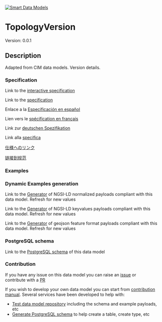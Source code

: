[![Smart Data Models](https://smartdatamodels.org/wp-content/uploads/2022/01/SmartDataModels_logo.png "Logo")](https://smartdatamodels.org)
# TopologyVersion
Version: 0.0.1

## Description 

Adapted from CIM data models. Version details.
### Specification

Link to the [interactive specification](https://swagger.lab.fiware.org/?url=https://smart-data-models.github.io/dataModel.EnergyCIM/TopologyVersion/swagger.yaml)

Link to the [specification](https://github.com/smart-data-models/dataModel.EnergyCIM/blob/master/TopologyVersion/doc/spec.md)

Enlace a la [Especificación en español](https://github.com/smart-data-models/dataModel.EnergyCIM/blob/master/TopologyVersion/doc/spec_ES.md)

Lien vers le [spécification en français](https://github.com/smart-data-models/dataModel.EnergyCIM/blob/master/TopologyVersion/doc/spec_FR.md)

Link zur [deutschen Spezifikation](https://github.com/smart-data-models/dataModel.EnergyCIM/blob/master/TopologyVersion/doc/spec_DE.md)

Link alla [specifica](https://github.com/smart-data-models/dataModel.EnergyCIM/blob/master/TopologyVersion/doc/spec_IT.md)

[仕様へのリンク](https://github.com/smart-data-models/dataModel.EnergyCIM/blob/master/TopologyVersion/doc/spec_JA.md)

[链接到规范](https://github.com/smart-data-models/dataModel.EnergyCIM/blob/master/TopologyVersion/doc/spec_ZH.md)
### Examples
### Dynamic Examples generation

Link to the [Generator](https://smartdatamodels.org/extra/ngsi-ld_generator.php?schemaUrl=https://raw.githubusercontent.com/smart-data-models/dataModel.EnergyCIM/master/TopologyVersion/schema.json&email=info@smartdatamodels.org) of NGSI-LD normalized payloads compliant with this data model. Refresh for new values

Link to the [Generator](https://smartdatamodels.org/extra/ngsi-ld_generator_keyvalues.php?schemaUrl=https://raw.githubusercontent.com/smart-data-models/dataModel.EnergyCIM/master/TopologyVersion/schema.json&email=info@smartdatamodels.org) of NGSI-LD keyvalues payloads compliant with this data model. Refresh for new values

Link to the [Generator](https://smartdatamodels.org/extra/geojson_features_generator.php?schemaUrl=https://raw.githubusercontent.com/smart-data-models/dataModel.EnergyCIM/master/TopologyVersion/schema.json&email=info@smartdatamodels.org) of geojson feature format payloads compliant with this data model. Refresh for new values
### PostgreSQL schema

Link to the [PostgreSQL schema](https://github.com/smart-data-models/dataModel.EnergyCIM/blob/master/TopologyVersion/schema.sql) of this data model
### Contribution

 If you have any issue on this data model you can raise an [issue](https://github.com/smart-data-models/dataModel.EnergyCIM/issues)  or contribute with a [PR](https://github.com/smart-data-models/dataModel.EnergyCIM/pulls)

 If you wish to develop your own data model you can start from [contribution manual](https://bit.ly/contribution_manual). Several services have been developed to help with: 
 - [Test data model repository](https://smartdatamodels.org/index.php/data-models-contribution-api/) including the schema and example payloads, etc
 - [Generate PostgreSQL schema](https://smartdatamodels.org/index.php/sql-service/) to help create a table, create type, etc
